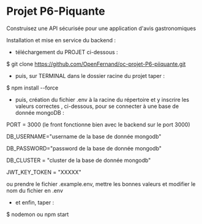 # Projet P6-Piquante

Construisez une API sécurisée pour une application d'avis gastronomiques

Installation et mise en service du backend :

- téléchargement du PROJET ci-dessous :

$ git clone https://github.com/OpenFernand/oc-projet-P6-piiquante.git 

- puis, sur TERMINAL dans le dossier racine du projet taper :

$ npm install --force

- puis, création du fichier .env à la racine du répertoire et y inscrire les valeurs correctes , ci-dessous, pour se connecter à une base de donnée mongoDB :

PORT = 3000 (le front fonctionne bien avec le backend sur le port 3000)

DB_USERNAME="username de la base de donnée mongodb"

DB_PASSWORD="password de la base de donnée mongodb"

DB_CLUSTER = "cluster de la base de donnée mongodb"

JWT_KEY_TOKEN = "XXXXX"

ou prendre le fichier .example.env, mettre les bonnes valeurs et modifier le nom du fichier en .env

- et enfin, taper :

$ nodemon ou npm start 
